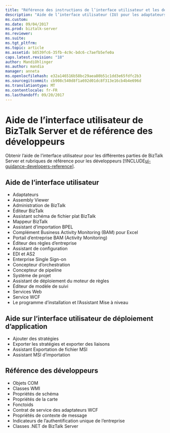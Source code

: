 ```yaml
---
title: "Référence des instructions de l’interface utilisateur et les développeurs | Documents Microsoft"
description: "Aide de l’interface utilisateur (IU) pour les adaptateurs, le Mappeur BizTalk, Orchestration concepteur, règle Assistant Déploiement du moteur, Assistant Publication de Services Web et plus dans BizTalk Server"
ms.custom: 
ms.date: 09/04/2017
ms.prod: biztalk-server
ms.reviewer: 
ms.suite: 
ms.tgt_pltfrm: 
ms.topic: article
ms.assetid: b8539fc6-35fb-4c9c-bdc6-c7aefb5efe0a
caps.latest.revision: "18"
author: MandiOhlinger
ms.author: mandia
manager: anneta
ms.openlocfilehash: e32a146516b58bc29aea80b51c1dd3e65fdfc2b3
ms.sourcegitcommit: cb908c540d8f1a692d01dc8f313e16cb4b4e696d
ms.translationtype: MT
ms.contentlocale: fr-FR
ms.lasthandoff: 09/20/2017
---
```

# <a name="biztalk-server-ui-help--developers-reference"></a>Aide de l’interface utilisateur de BizTalk Server et de référence des développeurs

Obtenir l’aide de l’interface utilisateur pour les différentes parties de BizTalk Server et rubriques de référence pour les développeurs [!INCLUDE[ui-guidance-developers-reference](../includes/ui-guidance-developers-reference.md)]. 

## <a name="ui-help"></a>Aide de l’interface utilisateur

* Adaptateurs
* Assembly Viewer
* Administration de BizTalk
* Éditeur BizTalk
* Assistant schéma de fichier plat BizTalk
* Mappeur BizTalk
* Assistant d’importation BPEL
* Complément Business Activity Monitoring (BAM) pour Excel
* Portail d’entreprise BAM (Activity Monitoring)
* Éditeur des règles d’entreprise
* Assistant de configuration
* EDI et AS2
* Enterprise Single Sign-on
* Concepteur d’orchestration
* Concepteur de pipeline
* Système de projet
* Assistant de déploiement du moteur de règles
* Éditeur de modèle de suivi
* Services Web
* Service WCF
* Le programme d’installation et l’Assistant Mise à niveau

## <a name="application-deployment-ui-help"></a>Aide sur l’interface utilisateur de déploiement d’application

* Ajouter des stratégies
* Exporter les stratégies et exporter des liaisons
* Assistant Exportation de fichier MSI
* Assistant MSI d’importation


## <a name="developers-reference"></a>Référence des développeurs
  
* Objets COM
* Classes WMI
* Propriétés de schéma
* Propriétés de la carte
* Fonctoids
* Contrat de service des adaptateurs WCF 
* Propriétés de contexte de message
* Indicateurs de l’authentification unique de l’entreprise
* Classes .NET de BizTalk Server
